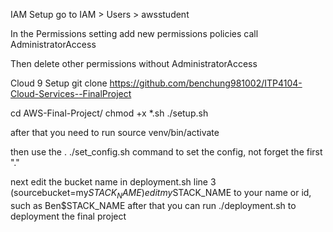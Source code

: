 IAM Setup
go to IAM > Users > awsstudent

In the Permissions setting add new permissions policies call AdministratorAccess

Then delete other permissions without AdministratorAccess

Cloud 9 Setup
git clone https://github.com/benchung981002/ITP4104-Cloud-Services--FinalProject

cd AWS-Final-Project/
chmod +x *.sh
./setup.sh

after that you need to run
source venv/bin/activate

then use the
. ./set_config.sh
command to set the config, not forget the first "."

next edit the bucket name in deployment.sh line 3
(sourcebucket=my$STACK_NAME) edit my$STACK_NAME to your name or id, such as Ben$STACK_NAME
after that you can run
./deployment.sh
to deployment the final project
